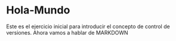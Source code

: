 # Hola-Mundo
Este es el ejercicio inicial para introducir el concepto de control de versiones. 
Ahora vamos a hablar de MARKDOWN
